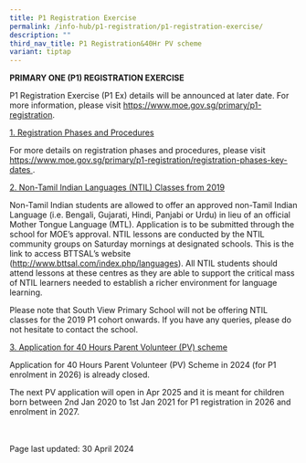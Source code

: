 ```yaml
---
title: P1 Registration Exercise
permalink: /info-hub/p1-registration/p1-registration-exercise/
description: ""
third_nav_title: P1 Registration&40Hr PV scheme
variant: tiptap
---
```

<p><strong>PRIMARY ONE (P1) REGISTRATION EXERCISE</strong>
</p>
<p>P1 Registration Exercise (P1 Ex) details will be announced at later date.
For more information, please visit&nbsp;<a href="https://www.moe.gov.sg/primary/p1-registration" rel="noopener" target="_blank">https://www.moe.gov.sg/primary/p1-registration</a>.</p>
<p><u>1. Registration Phases and Procedures</u>
</p>
<p>For more details on registration phases and procedures, please visit&nbsp;
<a href="https://www.moe.gov.sg/primary/p1-registration/registration-phases-key-dates" rel="noopener noreferrer nofollow" target="_blank"><u>https://www.moe.gov.sg/primary/p1-registration/registration-phases-key-dates</u> 
</a>.</p>
<p><u>2. Non-Tamil Indian Languages (NTIL)&nbsp;Classes from 2019</u>
</p>
<p>Non-Tamil Indian students are allowed to offer an approved non-Tamil Indian
Language (i.e. Bengali, Gujarati, Hindi, Panjabi or Urdu) in lieu of an
official Mother Tongue Language (MTL).&nbsp;Application is to be submitted
through the school for MOE’s approval.&nbsp;NTIL lessons are conducted
by the NTIL community groups on Saturday mornings at designated schools.
This is the link to access BTTSAL’s website (<a href="http://www.bttsal.com/index.php/centres" rel="noopener noreferrer nofollow" target="_blank"><u>http://www.bttsal.com/index.php/languages</u></a>).
All NTIL students should attend lessons at these centres as they are able
to support the critical mass of NTIL learners needed to establish a richer
environment for language learning.&nbsp;</p>
<p>Please note that South View Primary School will not be offering NTIL classes
for the 2019 P1 cohort onwards. If you have any queries, please do not
hesitate to contact the school.</p>
<p><u>3. Application for 40 Hours Parent Volunteer (PV) scheme</u>
</p>
<p>Application for 40 Hours Parent Volunteer (PV) Scheme in 2024 (for P1
enrolment in 2026) is already closed.</p>
<p>The next PV application will open in Apr 2025 and it is meant for children
born between 2nd Jan 2020 to 1st Jan 2021 for P1 registration in 2026 and
enrolment in 2027.</p>
<p>
<br>
<br>Page last updated: 30 April 2024</p>